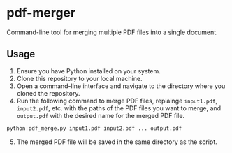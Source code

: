 # pdf-merger
Command-line tool for merging multiple PDF files into a single document.

## Usage

1. Ensure you have Python installed on your system.
2. Clone this repository to your local machine.
3. Open a command-line interface and navigate to the directory where you cloned the repository.
4. Run the following command to merge PDF files, replainge `input1.pdf`, `input2.pdf`, etc. with the paths of the PDF files you want to merge, and `output.pdf` with the desired name for the merged PDF file.
```bash
python pdf_merge.py input1.pdf input2.pdf ... output.pdf
```
5. The merged PDF file will be saved in the same directory as the script.

